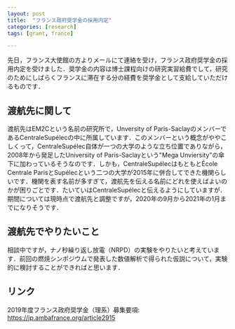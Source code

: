 ```yaml
---
layout: post
title:  "フランス政府奨学金の採用内定"
categories: [research]
tags: [grant, france]

---
```


先日，フランス大使館の方よりメールにて連絡を受け，フランス政府奨学金の採用内定を受けました．奨学金の内容は博士課程向けの研究実習給費でして，研究のためにしばらくフランスに滞在する分の経費を奨学金として支給していただけるものです．

## 渡航先に関して

渡航先はEM2Cという名前の研究所で，Unversity of Paris-SaclayのメンバーであるCentraleSupélecの中に所属しています．このメンバーという概念がややこしくって，CentraleSupélec自体が一つの大学のような立ち位置でありながら，2008年から発足したUniversity of Paris-Saclayという"Mega Unviersity"の傘下に加わっているそうなのです．しかも，CentraleSupélecはもともとÉcole Centrale ParisとSupélecという二つの大学が2015年に併合してできた機関らしいです．機関を表す名前が多すぎて，渡航先を伝える名前にどれを使えばよいのかが困りごとです．たいていはCentraleSupélecと伝えるようにしていますが．期間については現時点で渡航先と調整ですが，2020年の9月から2021年の1月までになりそうです．

## 渡航先でやりたいこと

相談中ですが，ナノ秒繰り返し放電（NRPD）の実験をやりたいと考えています．前回の燃焼シンポジウムで発表した数値解析で得られた仮説について，実験的に検討することができればと思います．

## リンク

2019年度フランス政府奨学金（理系）募集要項: https://jp.ambafrance.org/article2915
